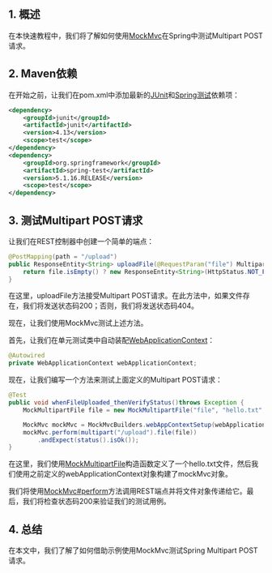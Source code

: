 ## 1. 概述

在本快速教程中，我们将了解如何使用[MockMvc](https://docs.spring.io/spring-framework/docs/current/javadoc-api/org/springframework/test/web/servlet/MockMvc.html)在Spring中测试Multipart POST请求。

## 2. Maven依赖

在开始之前，让我们在pom.xml中添加最新的[JUnit](https://search.maven.org/artifact/junit/junit/4.13.2/jar)和[Spring测试](https://search.maven.org/search?q=a:spring-test)依赖项：

```xml
<dependency>
    <groupId>junit</groupId>
    <artifactId>junit</artifactId>
    <version>4.13</version>
    <scope>test</scope>
</dependency>
<dependency>
    <groupId>org.springframework</groupId>
    <artifactId>spring-test</artifactId>
    <version>5.1.16.RELEASE</version>
    <scope>test</scope>
</dependency>
```

## 3. 测试Multipart POST请求

让我们在REST控制器中创建一个简单的端点：

```java
@PostMapping(path = "/upload")
public ResponseEntity<String> uploadFile(@RequestParam("file") MultipartFile file) {
    return file.isEmpty() ? new ResponseEntity<String>(HttpStatus.NOT_FOUND) : new ResponseEntity<String>(HttpStatus.OK);
}
```

在这里，uploadFile方法接受Multipart POST请求。在此方法中，如果文件存在，我们将发送状态码200；否则，我们将发送状态码404。

现在，让我们使用MockMvc测试上述方法。

首先，让我们在单元测试类中自动装配[WebApplicationContext](https://www.baeldung.com/integration-testing-in-spring#2-the-webapplicationcontext-object)：

```java
@Autowired
private WebApplicationContext webApplicationContext;
```

现在，让我们编写一个方法来测试上面定义的Multipart POST请求：

```java
@Test
public void whenFileUploaded_thenVerifyStatus()throws Exception {
    MockMultipartFile file = new MockMultipartFile("file", "hello.txt", MediaType.TEXT_PLAIN_VALUE, "Hello, World!".getBytes());

    MockMvc mockMvc = MockMvcBuilders.webAppContextSetup(webApplicationContext).build();
    mockMvc.perform(multipart("/upload").file(file))
        .andExpect(status().isOk());
}
```

在这里，我们使用[MockMultipartFile](https://docs.spring.io/spring/docs/current/javadoc-api/org/springframework/mock/web/MockMultipartFile.html)构造函数定义了一个hello.txt文件，然后我们使用之前定义的webApplicationContext对象构建了mockMvc对象。

我们将使用[MockMvc#perform](https://docs.spring.io/spring-framework/docs/current/javadoc-api/org/springframework/test/web/servlet/MockMvc.html#perform-org.springframework.test.web.servlet.RequestBuilder-)方法调用REST端点并将文件对象传递给它。最后，我们将检查状态码200来验证我们的测试用例。

## 4. 总结

在本文中，我们了解了如何借助示例使用MockMvc测试Spring Multipart POST请求。